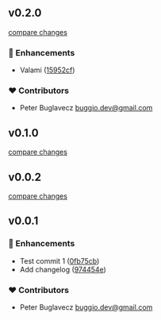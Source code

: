 
## v0.2.0

[compare changes](https://github.com/buglavecz/nuxt3-bootstrap4-starter-template/compare/v0.1.0...v0.2.0)

### 🚀 Enhancements

- Valami ([15952cf](https://github.com/buglavecz/nuxt3-bootstrap4-starter-template/commit/15952cf))

### ❤️ Contributors

- Peter Buglavecz <buggio.dev@gmail.com>

## v0.1.0

[compare changes](https://github.com/buglavecz/nuxt3-bootstrap4-starter-template/compare/v0.0.2...v0.1.0)

## v0.0.2

[compare changes](https://github.com/buglavecz/nuxt3-bootstrap4-starter-template/compare/v0.0.1...v0.0.2)

## v0.0.1


### 🚀 Enhancements

- Test commit 1 ([0fb75cb](https://github.com/buglavecz/nuxt3-bootstrap4-starter-template/commit/0fb75cb))
- Add changelog ([974454e](https://github.com/buglavecz/nuxt3-bootstrap4-starter-template/commit/974454e))

### ❤️ Contributors

- Peter Buglavecz <buggio.dev@gmail.com>

